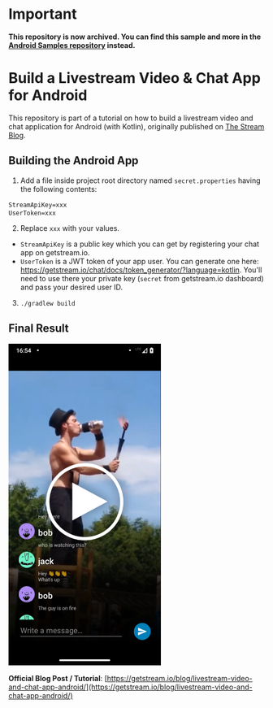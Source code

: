 # Important
**This repository is now archived. You can find this sample and more in the [Android Samples repository](https://github.com/GetStream/Android-Samples) instead.**

# Build a Livestream Video & Chat App for Android

This repository is part of a tutorial on how to build a livestream video and chat application for Android (with Kotlin), originally published on [The Stream Blog](https://getstream.io/blog/livestream-video-and-chat-app-android/).

## Building the Android App

1. Add a file inside project root directory named `secret.properties` having the following contents:

```
StreamApiKey=xxx
UserToken=xxx
```

2. Replace `xxx` with your values. 

* `StreamApiKey` is a public key which you can get by registering your chat app on getstream.io.
* `UserToken` is a JWT token of your app user. You can generate one here: https://getstream.io/chat/docs/token_generator/?language=kotlin. You'll need to use there your private key (`secret` from getstream.io dashboard) and pass your desired user ID.

3. `./gradlew build`

## Final Result

[<img src="demo/demo.png" width="300"/>](https://youtu.be/_Aec_6UjtOI)

**Official Blog Post / Tutorial**: [https://getstream.io/blog/livestream-video-and-chat-app-android/](https://getstream.io/blog/livestream-video-and-chat-app-android/)
